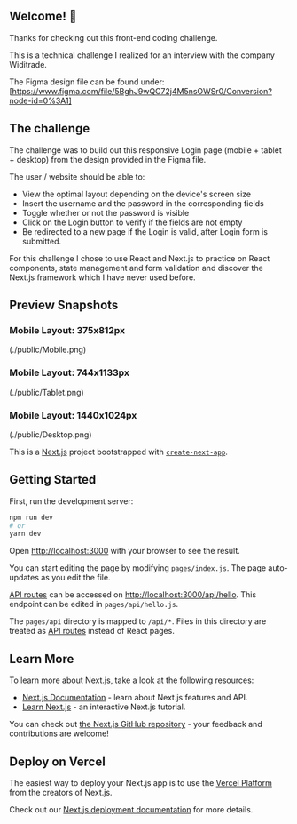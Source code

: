 ## Welcome! 👋

Thanks for checking out this front-end coding challenge.

This is a technical challenge I realized for an interview with the company Widitrade.

The Figma design file can be found under: [https://www.figma.com/file/5BghJ9wQC72j4M5nsOWSr0/Conversion?node-id=0%3A1]

## The challenge

The challenge was to build out this responsive Login page (mobile + tablet + desktop) from the design provided in the Figma file.

The user / website should be able to:

- View the optimal layout depending on the device's screen size
- Insert the username and the password in the corresponding fields
- Toggle whether or not the password is visible
- Click on the Login button to verify if the fields are not empty
- Be redirected to a new page if the Login is valid, after Login form is submitted.

For this challenge I chose to use React and Next.js to practice on React components, state management and form validation and discover the Next.js framework which I have never used before.

## Preview Snapshots

### Mobile Layout: 375x812px

(./public/Mobile.png)

### Mobile Layout: 744x1133px

(./public/Tablet.png)

### Mobile Layout: 1440x1024px

(./public/Desktop.png)

This is a [Next.js](https://nextjs.org/) project bootstrapped with [`create-next-app`](https://github.com/vercel/next.js/tree/canary/packages/create-next-app).

## Getting Started

First, run the development server:

```bash
npm run dev
# or
yarn dev
```

Open [http://localhost:3000](http://localhost:3000) with your browser to see the result.

You can start editing the page by modifying `pages/index.js`. The page auto-updates as you edit the file.

[API routes](https://nextjs.org/docs/api-routes/introduction) can be accessed on [http://localhost:3000/api/hello](http://localhost:3000/api/hello). This endpoint can be edited in `pages/api/hello.js`.

The `pages/api` directory is mapped to `/api/*`. Files in this directory are treated as [API routes](https://nextjs.org/docs/api-routes/introduction) instead of React pages.

## Learn More

To learn more about Next.js, take a look at the following resources:

- [Next.js Documentation](https://nextjs.org/docs) - learn about Next.js features and API.
- [Learn Next.js](https://nextjs.org/learn) - an interactive Next.js tutorial.

You can check out [the Next.js GitHub repository](https://github.com/vercel/next.js/) - your feedback and contributions are welcome!

## Deploy on Vercel

The easiest way to deploy your Next.js app is to use the [Vercel Platform](https://vercel.com/new?utm_medium=default-template&filter=next.js&utm_source=create-next-app&utm_campaign=create-next-app-readme) from the creators of Next.js.

Check out our [Next.js deployment documentation](https://nextjs.org/docs/deployment) for more details.
